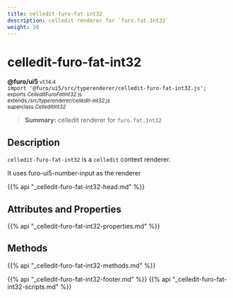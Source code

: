 ```yaml
---
title: celledit-furo-fat-int32
description: celledit renderer for `furo.fat.Int32`
weight: 50
---
```


# celledit-furo-fat-int32
**@furo/ui5** <small>v1.14.4</small>
<br>`import '@furo/ui5/src/typerenderer/celledit-furo-fat-int32.js';`<small>
<br>exports *CelleditFuroFatInt32* js
<br>extends */src/typerenderer/celledit-int32.js*
<br>superclass *CelleditInt32*</small>

> **Summary:** celledit renderer for `furo.fat.Int32`

## Description

`celledit-furo-fat-int32` is a `celledit` context renderer.

It uses furo-ui5-number-input as the renderer

{{% api "_celledit-furo-fat-int32-head.md" %}}

## Attributes and Properties
{{% api "_celledit-furo-fat-int32-properties.md" %}}




## Methods
{{% api "_celledit-furo-fat-int32-methods.md" %}}






{{% api "_celledit-furo-fat-int32-footer.md" %}}
{{% api "_celledit-furo-fat-int32-scripts.md" %}}

